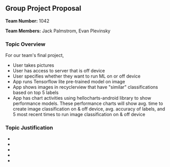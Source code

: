 ## Group Project Proposal

**Team Number:** 1042

**Team Members:** Jack Palmstrom, Evan Plevinsky

### Topic Overview

For our team's final project, 

- User takes pictures
- User has access to server that is off device
- User specifies whether they want to run ML on or off device
- App runs Tensorflow lite pre-trained model on image 
- App shows images in recyclerview that have "similar" classifications based on top 5 labels
- App has chart activities using hellocharts-android library to show performance models. These
performance charts will show avg. time to create image classification on & off device, avg. accuracy
of labels, and 5 most recent times to run image classification on & off device 

### Topic Justification

-
-
-
-
-